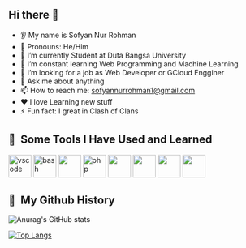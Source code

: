 ## Hi there 👋
* 👂 My name is Sofyan Nur Rohman
* 👩 Pronouns: He/Him
* 🔭 I’m currently Student at Duta Bangsa University
* 🌱 I’m constant learning Web Programming and Machine Learning
* 🤝 I’m looking for a job as Web Developer or GCloud Engginer
* 💬 Ask me about anything
* 📫 How to reach me: sofyannurrohman1@gmail.com
* ❤️ I love Learning new stuff
* ⚡ Fun fact: I great in Clash of Clans 

<h2> 🚀 &nbsp;Some Tools I Have Used and Learned</h2>
<p align="left">
<img src="https://cdn.jsdelivr.net/gh/devicons/devicon/icons/vscode/vscode-original.svg" alt="vscode" width="45" height="45"/>
<img src="https://cdn.jsdelivr.net/gh/devicons/devicon/icons/bash/bash-original.svg" alt="bash" width="45" height="45"/>
<img src="https://cdn.jsdelivr.net/gh/devicons/devicon@latest/icons/laravel/laravel-original.svg" width="45" height="45" />  
<img src="https://cdn.jsdelivr.net/gh/devicons/devicon@latest/icons/vuejs/vuejs-original.svg" alt="php" width="45" height="45"/>
<img src="https://cdn.jsdelivr.net/gh/devicons/devicon@latest/icons/nestjs/nestjs-original.svg" width="45" height="45"/>
<img src="https://cdn.jsdelivr.net/gh/devicons/devicon@latest/icons/go/go-original.svg" width="45" height="45" />  
<img src="https://cdn.jsdelivr.net/gh/devicons/devicon@latest/icons/googlecloud/googlecloud-original.svg" width="45" height="45" />
<img src="https://cdn.jsdelivr.net/gh/devicons/devicon@latest/icons/flutter/flutter-original.svg" width="45" height="45" />          
</p>
<h2> 🚀 &nbsp;My Github History</h2>

![Anurag's GitHub stats](https://github-readme-stats.vercel.app/api?username=sofyannurrohman&show_icons=true&theme=tokyonight)

[![Top Langs](https://github-readme-stats.vercel.app/api/top-langs/?username=sofyannurrohman&layout=donut-vertical)](https://github.com/anuraghazra/github-readme-stats)
